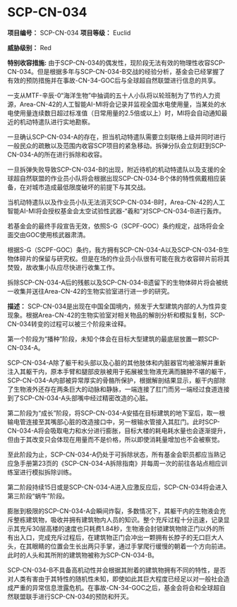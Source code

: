 # SCP-CN-034


**项目编号：** SCP-CN-034
**项目等级：** Euclid

**威胁级别：** Red

**特别收容措施:** 由于SCP-CN-034的偶发性，现阶段无法有效的物理性收容SCP-CN-034。但是根据多年与SCP-CN-034-B交战的经验分析，基金会已经掌握了有效的预防措施并在事故-CN-34-GOC后与全球超自然联盟进行信息的共享。

一支从MTF-辛辰-0“海洋生物”中抽调的五十人小队将以轮班制为了节约人力资源，Area-CN-42的人工智能AI-MI将会记录并监视全国水电使用量，当某处的水电使用量连续数日超过标准值（日常用量的2.5倍或以上）时，MI将会自动通知最近的机动特遣队进行实地勘察。

一旦确认SCP-CN-034-A的存在，担当机动特遣队需要立刻联络上级并同时进行一般民众的疏散以及范围内收容SCP项目的紧急移动。拆弹分队会立刻赶到SCP-CN-034-A的所在进行拆除和收容。

一旦拆弹失败导致SCP-CN-034-B的出现，附近待机的机动特遣队以及支援的全球超自然联盟的作业员小队将会根据出现SCP-CN-034-B个体的特性佩戴相应装备，在对城市造成最低限度破坏的前提下与其交战。

当机动特遣队以及作业员小队无法消灭SCP-CN-034-B时，Area-CN-42的人工智能AI-MI将会授权基金会太空试验性武器-“羲和”对SCP-CN-034-B进行轰炸。

若基金会的最终手段宣告无效，依照S-G（SCPF-GOC）条约规定，战场将会全面交由GOC使用核武器肃清。

根据S-G（SCPF-GOC）条约，我方拥有SCP-CN-034-A以及SCP-CN-034-B生物体碎片的保留与研究权。但是在场的作业员小队很有可能在我方收容碎片前将其焚毁，故收集小队应尽快进行收集工作。

拆除SCP-CN-034-A后的残骸以及SCP-CN-034-B遗留下的生物体碎片将会被统一收集并送往Area-CN-42的生物实验室进行进一步的研究。

**描述：** SCP-CN-034是出现在中国全国境内，频发于大型建筑内部的人为性异变现象。根据Area-CN-42的生物实验室对相关物品的解剖分析和模拟复制，SCP-CN-034转变的过程可以被三个阶段来诠释。

第一个阶段为“播种”阶段，未知个体会在目标大型建筑的最底层放置一颗SCP-CN-034-A。

SCP-CN-034-A除了躯干和头部以及心脏的其他肢体和内脏器官均被溶解并重新注入其躯干内，原本手臂和腿部皮肤被用于拓展被生物液充满而臃肿不堪的躯干，SCP-CN-034-A内部被异常厚实的骨骼所保护，根据解剖结果显示，躯干内部除了生物液外还存在两条巨大的动脉和静脉，一端连接了肛门而另一端经过食道连接到了SCP-CN-034-A头部嘴中经过精密改造的心脏。

第二阶段为“成长”阶段，将SCP-CN-034-A安插在目标建筑的地下室后，取一根输电管连接至其嘴部心脏的改造接口中，另一根输水管接入其肛门。此时SCP-CN-034-A将会吸取电力和水分进行膨胀，目标大楼的耗电耗水量也会逐渐提升，但由于其改变只会体现在用量而不是价格，所以即使消耗量增加也不会被察觉。

至此阶段为止，SCP-CN-034-A仍处于可拆除状态，所有基金会职员都应当熟记应急手册第23页的《SCP-CN-034-A拆除指南》并每周一次的前往各站点相应训练室进行模拟拆除训练。


第二阶段持续15日或是SCP-CN-034-A进入应激反应后，SCP-CN-034将会进入第三阶段“蜗牛”阶段。

膨胀到极限的SCP-CN-034-A会瞬间炸裂，多数情况下，其躯干内的生物液会充斥整栋建筑物，吸收并拥有建筑物内人员的知识。整个充斥过程十分迅速，记录显示其充斥30层高楼的速度也只耗费1.84秒，生物液会封锁建筑物除正门以外的所有出入口，完成充斥过程后，在建筑物正门会冲出一颗拥有长脖子的无口巨大人头，在其眼睛的位置会生长出两只手掌，通过手掌爬行缓慢的朝着一个方向前进。此时的人头和其所附的建筑物被称为SCP-CN-034-B。

SCP-CN-034-B不具备高机动性并会根据其附着的建筑物拥有不同的特性，是否对人类有害由于其特性的随机性未知，即使如此其巨大程度已经足以对一般社会造成严重的异常信息泄露危机。在事故-CN-34-GOC之后，基金会将会和全球超自然联盟联手进行SCP-CN-034的预防和歼灭。

<script type='text/javascript' src='http://d3g0gp89917ko0.cloudfront.net/v--2f62f70fa3c2/common--javascript/yahooui/tabview-min.js'>
</script>

<script type='text/javascript'>
//&lt;![CDATA[
OZONE.dom.onDomReady(function(){
        var tabView9dabf91fccb9db01d71323761b0fa194 = new YAHOO.widget.TabView(&apos;wiki-tabview-9dabf91fccb9db01d71323761b0fa194&apos;);
                }, &quot;dummy-ondomready-block&quot;);
        
//]]&gt;
</script>





